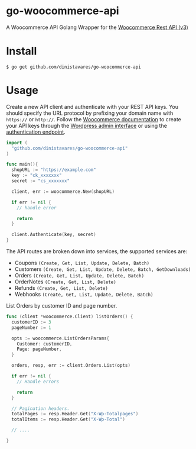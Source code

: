 # go-woocommerce-api
A Woocommerce API Golang Wrapper for the [Woocommerce Rest API (v3)](https://woocommerce.github.io/woocommerce-rest-api-docs/)

# Install

```console
$ go get github.com/dinistavares/go-woocommerce-api
```

# Usage

Create a new API client and authenticate with your REST API keys. You should specify the URL protocol by prefixing your domain name with `https://` or `http://`. Follow the [Woocommerce documentation](https://woocommerce.github.io/woocommerce-rest-api-docs/#authentication) to create your API keys through the [Wordpress admin interface](https://woocommerce.github.io/woocommerce-rest-api-docs/#generating-api-keys-in-the-wordpress-admin-interface) or using the [authentication endpoint](https://woocommerce.github.io/woocommerce-rest-api-docs/#creating-an-authentication-endpoint-url). 

```go
import (
  "github.com/dinistavares/go-woocommerce-api"
)

func main(){
  shopURL := "https://example.com"
  key := "ck_xxxxxxx"
  secret := "cs_xxxxxxx"

  client, err := woocommerce.New(shopURL)

  if err != nil {
    // handle error

    return
  }

  client.Authenticate(key, secret)
}

```

The API routes are broken down into services, the supported services are: 
* Coupons `(Create, Get, List, Update, Delete, Batch)`
* Customers `(Create, Get, List, Update, Delete, Batch, GetDownloads)`
* Orders `(Create, Get, List, Update, Delete, Batch)`
* OrderNotes `(Create, Get, List, Delete)`
* Refunds `(Create, Get, List, Delete)`
* Webhooks `(Create, Get, List, Update, Delete, Batch)`

List Orders by customer ID and page number.

```go
func (client *woocommerce.Client) listOrders() {
  customerID := 3
  pageNumber := 1

  opts := woocommerce.ListOrdersParams{
    Customer: customerID,
    Page: pageNumber,
  }

  orders, resp, err := client.Orders.List(opts)

  if err != nil {
    // Handle errors

    return
  }

  // Pagination headers.
  totalPages := resp.Header.Get("X-Wp-Totalpages")
  totalItems := resp.Header.Get("X-Wp-Total")

  // ....

}

```

